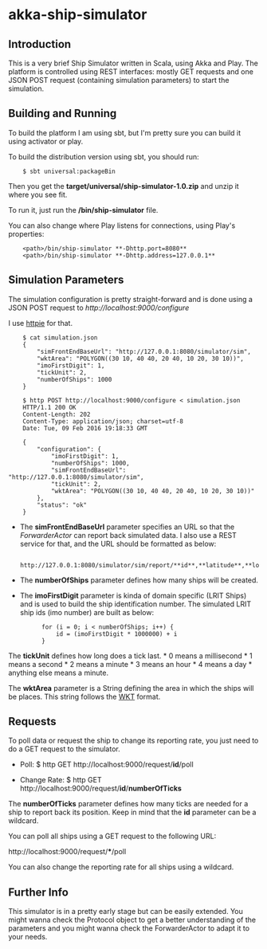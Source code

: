 akka-ship-simulator
===================

Introduction
------------
This is a very brief Ship Simulator written in Scala, using Akka and Play.
The platform is controlled using REST interfaces: mostly GET requests and one JSON POST
request (containing simulation parameters) to start the simulation.


Building and Running
--------------------
To build the platform I am using sbt, but I'm pretty sure you can build it using activator
or play.

To build the distribution version using sbt, you should run:

		$ sbt universal:packageBin

Then you get the **target/universal/ship-simulator-1.0.zip** and unzip it where you see fit.

To run it, just run the **<path>/bin/ship-simulator** file.

You can also change where Play listens for connections, using Play's properties:

		<path>/bin/ship-simulator **-Dhttp.port=8080**
		<path>/bin/ship-simulator **-Dhttp.address=127.0.0.1**


Simulation Parameters
---------------------

The simulation configuration is pretty straight-forward and is done using a JSON POST request
to *http://localhost:9000/configure*

I use [httpie](https://github.com/jkbrzt/httpie) for that.

		$ cat simulation.json
		{
			"simFrontEndBaseUrl": "http://127.0.0.1:8080/simulator/sim",
			"wktArea": "POLYGON((30 10, 40 40, 20 40, 10 20, 30 10))",
			"imoFirstDigit": 1,
			"tickUnit": 2,
			"numberOfShips": 1000
		}

		$ http POST http://localhost:9000/configure < simulation.json
		HTTP/1.1 200 OK
		Content-Length: 202
		Content-Type: application/json; charset=utf-8
		Date: Tue, 09 Feb 2016 19:18:33 GMT

		{
		    "configuration": {
		        "imoFirstDigit": 1,
		        "numberOfShips": 1000,
		        "simFrontEndBaseUrl": "http://127.0.0.1:8080/simulator/sim",
		        "tickUnit": 2,
		        "wktArea": "POLYGON((30 10, 40 40, 20 40, 10 20, 30 10))"
		    },
		    "status": "ok"
		}

* The **simFrontEndBaseUrl** parameter specifies an URL so that the *ForwarderActor* can report
back simulated data. I also use a REST service for that, and the URL should be formatted as below:

		http://127.0.0.1:8080/simulator/sim/report/**id**,**latitude**,**longitude**,**timestamp**

* The **numberOfShips** parameter defines how many ships will be created.

* The **imoFirstDigit** parameter is kinda of domain specific (LRIT Ships) and is used to build
the ship identification number. The simulated LRIT ship ids (imo number) are built as below:

			for (i = 0; i < numberOfShips; i++) {
				id = (imoFirstDigit * 1000000) + i
			}

The **tickUnit** defines how long does a tick last.
	* 0 means a millisecond
	* 1 means a second
	* 2 means a minute
	* 3 means an hour
	* 4 means a day
	* anything else means a minute.

The **wktArea** parameter is a String defining the area in which the ships will be places.
This string follows the [WKT](https://en.wikipedia.org/wiki/Well-known_text)
format.

Requests
--------
To poll data or request the ship to change its reporting rate, you just need to do a GET
request to the simulator.

* Poll: $ http GET http://localhost:9000/request/**id**/poll

* Change Rate: $ http GET http://localhost:9000/request/**id**/**numberOfTicks**

The **numberOfTicks** parameter defines how many ticks are needed for a ship to report back
its position. Keep in mind that the **id** parameter can be a wildcard.

You can poll all ships using a GET request to the following URL:

http://localhost:9000/request/**\***/poll

You can also change the reporting rate for all ships using a wildcard.

Further Info
------------
This simulator is in a pretty early stage but can be easily extended. You might wanna check
the Protocol object to get a better understanding of the parameters and you might wanna check
the ForwarderActor to adapt it to your needs.